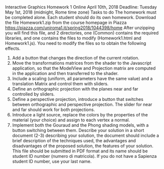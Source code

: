 Interactive Graphics
Homework 1
Online April 10th, 2018
Deadline: Tuesday May 1st, 2018 (midnight, Rome time zone)
Tasks to do
The homework must be completed alone. Each student should do its own homework. Download the file Homework1.zip from the course homepage in Piazza https://piazza.com/uniroma1.it/spring2018/1044398/home
After unzipping you will find this file, and 2 directories, one (Common) contains the required libraries, and one contains the files to modify (Homework1.html and Homework1.js). You need to modify the files so to obtain the following effects.
1. Add a button that changes the direction of the current rotation.
2. Move the transformations matrices from the shader to the Javascript application, so that the ModelView and Projection matrix are computed in the application and then transferred to the shader.
3. Include a scaling (uniform, all parameters have the same value) and a translation Matrix and control them with sliders.
4. Define an orthographic projection with the planes near and far controlled by sliders.
5. Define a perspective projection, introduce a button that switches between orthographic and perspective projection. The slider for near and far should work for both projections.
6. Introduce a light source, replace the colors by the properties of the material (your choice) and assign to each vertex a normal.
7. Implement both the Gouraud and the Phong shading models, with a button switching between them.
Describe your solution in a short document (2-3) describing your solution, the document should include a brief description of the techniques used, the advantages and disadvantages of the proposed solution, the features of your solution. This file should be submitted in PDF format and its name should be student ID number (numero di matricola). If you do not have a Sapienza student ID number, use your last name.
